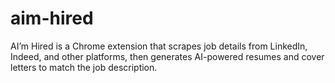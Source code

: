 # aim-hired
AI’m Hired is a Chrome extension that scrapes job details from LinkedIn, Indeed, and other platforms, then generates AI-powered resumes and cover letters to match the job description.
